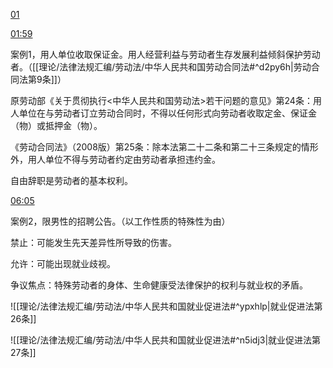 [01](https://www.bilibili.com/video/BV13Z4y1C7q6?p=1&vd_source=74872e41274c3d29495fcb0f1ba131bd)

[01:59](https://www.bilibili.com/video/BV13Z4y1C7q6?p=1&vd_source=74872e41274c3d29495fcb0f1ba131bd#t=119.057281)

案例1，用人单位收取保证金。用人经营利益与劳动者生存发展利益倾斜保护劳动者。（[[理论/法律法规汇编/劳动法/中华人民共和国劳动合同法#^d2py6h|劳动合同法第9条]]）

原劳动部《关于贯彻执行<中华人民共和国劳动法>若干问题的意见》第24条：用人单位在与劳动者订立劳动合同时，不得以任何形式向劳动者收取定金、保证金（物）或抵押金（物）。

《劳动合同法》（2008版）第25条：除本法第二十二条和第二十三条规定的情形外，用人单位不得与劳动者约定由劳动者承担违约金。

自由辞职是劳动者的基本权利。

[06:05](https://www.bilibili.com/video/BV13Z4y1C7q6?p=1&vd_source=74872e41274c3d29495fcb0f1ba131bd#t=365.483752)

案例2，限男性的招聘公告。（以工作性质的特殊性为由）

禁止：可能发生先天差异性所导致的伤害。

允许：可能出现就业歧视。

争议焦点：特殊劳动者的身体、生命健康受法律保护的权利与就业权的矛盾。

![[理论/法律法规汇编/劳动法/中华人民共和国就业促进法#^ypxhlp|就业促进法第26条]]

![[理论/法律法规汇编/劳动法/中华人民共和国就业促进法#^n5idj3|就业促进法第27条]]